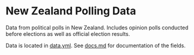 # New Zealand Polling Data

Data from political polls in New Zealand.
Includes opinion polls conducted before elections as well as official election results.

Data is located in [data.yml](data.yml).
See [docs.md](docs.md) for documentation of the fields.

